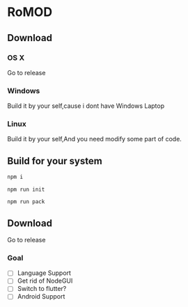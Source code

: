 # RoMOD
## Download
### OS X
Go to release
### Windows 
Build it by your self,cause i dont have Windows Laptop
### Linux
Build it by your self,And you need modify some part of code.


## Build for your system
```js
npm i
```
```
npm run init
```
```
npm run pack
```
## Download
Go to release

### Goal
- [ ] Language Support
- [ ] Get rid of NodeGUI
- [ ] Switch to flutter?
- [ ] Android Support
